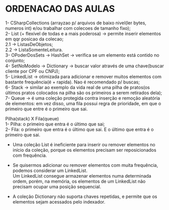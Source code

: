 # ORDENACAO DAS AULAS

1- CSharpCollections (arrayzao p/ arquivos de baixo nivel(ler bytes, numeros int) e/ou trabalhar com colecoes de tamanho fixo); <br>
2- List (+ flexível de todas e a mais poderosa) -> permite inserir elementos em qqr posicao da colecao; <br>
    2.1 -> ListasDeObjetos; <br>
    2.2 -> ListaSomenteLeitura. <br>
3- OPoderDosSets -> HashSet -> verifica se um elemento está contido no conjunto; <br>
4- SetNoModelo -> Dictionary -> buscar valor através de uma chave(buscar cliente por CPF ou CNPJ);  <br>
5- LinkedList -> otimizada para adicionar e remover muitos elementos com bastante frequência(é + rapida). Nao é recomendado p/ buscas; <br>
6- Stack -> similar ao exemplo da vida real de uma pilha de pratos(os últimos pratos colocados na pilha são os primeiros a serem retirados dela); <br>
7- Queue -> é uma coleção protegida contra inserção e remoção aleatória de elementos: em vez disso, uma fila possui regra de prioridade, em que o primeiro que entre é o primeiro que sai. <br>


Pilha(stack) X Fila(queue) <br>
1- Pilha: o primeiro que entra é o último que sai; <br>
2- Fila: o primeiro que entra é o último que sai. E o último que entra é o primeiro que sai.


- Uma coleção List é ineficiente para inserir ou remover elementos no início da coleção, porque os elementos precisam ser reposicionados com frequência.

- Se quisermos adicionar ou remover elementos com muita frequência, podemos considerar um LinkedList. <br>
    Um LinkedList consegue armazenar elementos numa determinada ordem, porém, na memória, os elementos de um LinkedList não precisam ocupar uma posição sequencial.

- A coleção Dictionary não suporta chaves repetidas, e permite que os elementos sejam acessados pelo indexador.